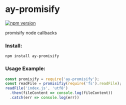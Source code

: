 # ay-promisify
[![npm version](https://img.shields.io/badge/npm-1.0.6-green.svg)](https://www.npmjs.com/package/ay-promisify)

promisify node callbacks

### Install:
```
npm install ay-promisify
```
### Usage Example:
```javascript
const promisify = require('ay-promisify');
const readFile = promisifiy(require('fs').readFile);
readFile('index.js', 'utf8')
  .then(fileContent => console.log(fileContent))
  .catch(err => console.log(err))
```
